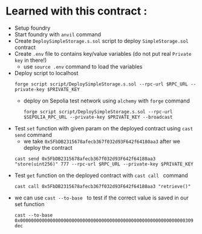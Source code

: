 # Learned with this contract :
- Setup foundry
- Start foundry with ```anvil``` command
- Create ```DeploySimpleStorage.s.sol``` script to deploy ```SimpleStorage.sol``` contract
- Create ```.env``` file to contains key/value variables (do not put real ```Private key``` in there!)
  - use ```source .env``` command to load the variables
- Deploy script to localhost 
    ```
    forge script script/DeploySimpleStorage.s.sol --rpc-url $RPC_URL --private-key $PRIVATE_KEY
    ```
  - deploy on Sepolia test network using ```alchemy``` with ```forge``` command 
    ```
    forge script script/DeploySimpleStorage.s.sol --rpc-url $SEPOLIA_RPC_URL --private-key $PRIVATE_KEY --broadcast
    ```
- Test ```set``` function with given param on the deployed contract using ```cast send``` command
    - we take ```0x5FbDB2315678afecb367f032d93F642f64180aa3``` after we deploy the contract
    ```
    cast send 0x5FbDB2315678afecb367f032d93F642f64180aa3 "store(uint256)" 777 --rpc-url $RPC_URL --private-key $PRIVATE_KEY
    ```
- Test ```get``` function on the deployed contract with ```cast call ``` command
    ```
    cast call 0x5FbDB2315678afecb367f032d93F642f64180aa3 "retrieve()"
    ```
- we can use ```cast --to-base ``` to test if the correct value is saved in our set function
    ```
    cast --to-base 0x0000000000000000000000000000000000000000000000000000000000000309 dec 
    ```